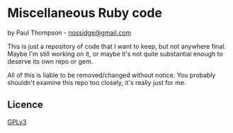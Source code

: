 # Miscellaneous Ruby code

by Paul Thompson - nossidge@gmail.com

This is just a repository of code that I want to keep, but not
anywhere final. Maybe I'm still working on it, or maybe it's
not quite substantial enough to deserve its own repo or gem.

All of this is liable to be removed/changed without notice.
You probably shouldn't examine this repo too closely, it's
really just for me.


## Licence

[GPLv3](https://www.gnu.org/licenses/gpl-3.0.en.html)
